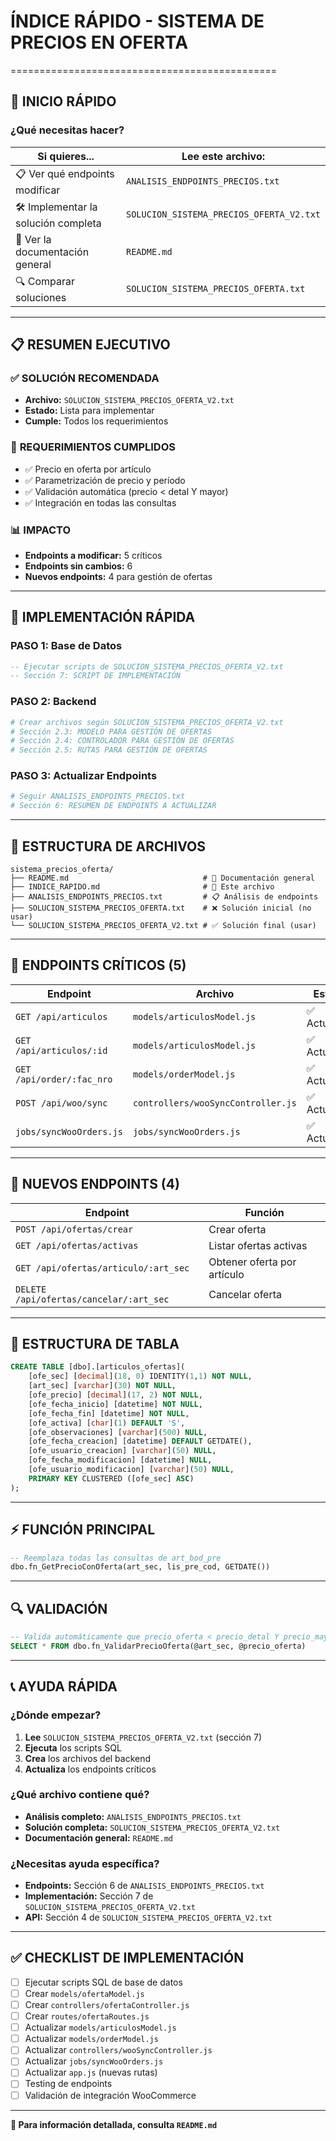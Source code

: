 # ÍNDICE RÁPIDO - SISTEMA DE PRECIOS EN OFERTA
==============================================

## 🚀 INICIO RÁPIDO

### ¿Qué necesitas hacer?

| **Si quieres...** | **Lee este archivo:** |
|-------------------|----------------------|
| 📋 Ver qué endpoints modificar | `ANALISIS_ENDPOINTS_PRECIOS.txt` |
| 🛠️ Implementar la solución completa | `SOLUCION_SISTEMA_PRECIOS_OFERTA_V2.txt` |
| 📖 Ver la documentación general | `README.md` |
| 🔍 Comparar soluciones | `SOLUCION_SISTEMA_PRECIOS_OFERTA.txt` |

---

## 📋 RESUMEN EJECUTIVO

### ✅ **SOLUCIÓN RECOMENDADA**
- **Archivo:** `SOLUCION_SISTEMA_PRECIOS_OFERTA_V2.txt`
- **Estado:** Lista para implementar
- **Cumple:** Todos los requerimientos

### 🎯 **REQUERIMIENTOS CUMPLIDOS**
- ✅ Precio en oferta por artículo
- ✅ Parametrización de precio y período
- ✅ Validación automática (precio < detal Y mayor)
- ✅ Integración en todas las consultas

### 📊 **IMPACTO**
- **Endpoints a modificar:** 5 críticos
- **Endpoints sin cambios:** 6
- **Nuevos endpoints:** 4 para gestión de ofertas

---

## 🔧 IMPLEMENTACIÓN RÁPIDA

### PASO 1: Base de Datos
```sql
-- Ejecutar scripts de SOLUCION_SISTEMA_PRECIOS_OFERTA_V2.txt
-- Sección 7: SCRIPT DE IMPLEMENTACIÓN
```

### PASO 2: Backend
```bash
# Crear archivos según SOLUCION_SISTEMA_PRECIOS_OFERTA_V2.txt
# Sección 2.3: MODELO PARA GESTIÓN DE OFERTAS
# Sección 2.4: CONTROLADOR PARA GESTIÓN DE OFERTAS
# Sección 2.5: RUTAS PARA GESTIÓN DE OFERTAS
```

### PASO 3: Actualizar Endpoints
```bash
# Seguir ANALISIS_ENDPOINTS_PRECIOS.txt
# Sección 6: RESUMEN DE ENDPOINTS A ACTUALIZAR
```

---

## 📁 ESTRUCTURA DE ARCHIVOS

```
sistema_precios_oferta/
├── README.md                              # 📖 Documentación general
├── INDICE_RAPIDO.md                       # 🚀 Este archivo
├── ANALISIS_ENDPOINTS_PRECIOS.txt         # 📋 Análisis de endpoints
├── SOLUCION_SISTEMA_PRECIOS_OFERTA.txt    # ❌ Solución inicial (no usar)
└── SOLUCION_SISTEMA_PRECIOS_OFERTA_V2.txt # ✅ Solución final (usar)
```

---

## 🎯 ENDPOINTS CRÍTICOS (5)

| Endpoint | Archivo | Estado |
|----------|---------|--------|
| `GET /api/articulos` | `models/articulosModel.js` | ✅ Actualizar |
| `GET /api/articulos/:id` | `models/articulosModel.js` | ✅ Actualizar |
| `GET /api/order/:fac_nro` | `models/orderModel.js` | ✅ Actualizar |
| `POST /api/woo/sync` | `controllers/wooSyncController.js` | ✅ Actualizar |
| `jobs/syncWooOrders.js` | `jobs/syncWooOrders.js` | ✅ Actualizar |

---

## 🔧 NUEVOS ENDPOINTS (4)

| Endpoint | Función |
|----------|---------|
| `POST /api/ofertas/crear` | Crear oferta |
| `GET /api/ofertas/activas` | Listar ofertas activas |
| `GET /api/ofertas/articulo/:art_sec` | Obtener oferta por artículo |
| `DELETE /api/ofertas/cancelar/:art_sec` | Cancelar oferta |

---

## 📝 ESTRUCTURA DE TABLA

```sql
CREATE TABLE [dbo].[articulos_ofertas](
    [ofe_sec] [decimal](18, 0) IDENTITY(1,1) NOT NULL,
    [art_sec] [varchar](30) NOT NULL,
    [ofe_precio] [decimal](17, 2) NOT NULL,
    [ofe_fecha_inicio] [datetime] NOT NULL,
    [ofe_fecha_fin] [datetime] NOT NULL,
    [ofe_activa] [char](1) DEFAULT 'S',
    [ofe_observaciones] [varchar](500) NULL,
    [ofe_fecha_creacion] [datetime] DEFAULT GETDATE(),
    [ofe_usuario_creacion] [varchar](50) NULL,
    [ofe_fecha_modificacion] [datetime] NULL,
    [ofe_usuario_modificacion] [varchar](50) NULL,
    PRIMARY KEY CLUSTERED ([ofe_sec] ASC)
);
```

---

## ⚡ FUNCIÓN PRINCIPAL

```sql
-- Reemplaza todas las consultas de art_bod_pre
dbo.fn_GetPrecioConOferta(art_sec, lis_pre_cod, GETDATE())
```

---

## 🔍 VALIDACIÓN

```sql
-- Valida automáticamente que precio_oferta < precio_detal Y precio_mayor
SELECT * FROM dbo.fn_ValidarPrecioOferta(@art_sec, @precio_oferta)
```

---

## 📞 AYUDA RÁPIDA

### ¿Dónde empezar?
1. **Lee** `SOLUCION_SISTEMA_PRECIOS_OFERTA_V2.txt` (sección 7)
2. **Ejecuta** los scripts SQL
3. **Crea** los archivos del backend
4. **Actualiza** los endpoints críticos

### ¿Qué archivo contiene qué?
- **Análisis completo:** `ANALISIS_ENDPOINTS_PRECIOS.txt`
- **Solución completa:** `SOLUCION_SISTEMA_PRECIOS_OFERTA_V2.txt`
- **Documentación general:** `README.md`

### ¿Necesitas ayuda específica?
- **Endpoints:** Sección 6 de `ANALISIS_ENDPOINTS_PRECIOS.txt`
- **Implementación:** Sección 7 de `SOLUCION_SISTEMA_PRECIOS_OFERTA_V2.txt`
- **API:** Sección 4 de `SOLUCION_SISTEMA_PRECIOS_OFERTA_V2.txt`

---

## ✅ CHECKLIST DE IMPLEMENTACIÓN

- [ ] Ejecutar scripts SQL de base de datos
- [ ] Crear `models/ofertaModel.js`
- [ ] Crear `controllers/ofertaController.js`
- [ ] Crear `routes/ofertaRoutes.js`
- [ ] Actualizar `models/articulosModel.js`
- [ ] Actualizar `models/orderModel.js`
- [ ] Actualizar `controllers/wooSyncController.js`
- [ ] Actualizar `jobs/syncWooOrders.js`
- [ ] Actualizar `app.js` (nuevas rutas)
- [ ] Testing de endpoints
- [ ] Validación de integración WooCommerce

---

**📖 Para información detallada, consulta `README.md`** 